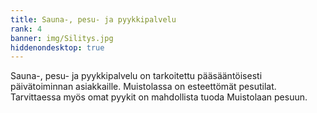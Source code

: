 ```yaml
---
title: Sauna-, pesu- ja pyykkipalvelu
rank: 4
banner: img/Silitys.jpg
hiddenondesktop: true
---
```


Sauna-, pesu- ja pyykkipalvelu on tarkoitettu pääsääntöisesti päivätoiminnan asiakkaille. Muistolassa on esteettömät pesutilat. Tarvittaessa myös omat pyykit on mahdollista tuoda Muistolaan pesuun.

